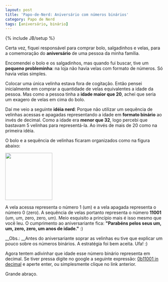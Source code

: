 ```yaml
---
layout: post
title: 'Papo-de-Nerd: Aniversário com números binários'
category: Papo de Nerd
tags: [aniversário, binário]
---
```


{% include JB/setup %}

Certa vez, fiquei responsável para comprar bolo, salgadinhos e velas, para a comemoração do __aniversário__ de uma pessoa da minha família.

Encomendei o bolo e os salgadinhos, mas quando fui buscar, tive um __pequeno probleminha__: na loja não havia velas com formato de números. Só havia velas simples.

Colocar uma única velinha estava fora de cogitação. Então pensei inicialmente em comprar a quantidade de velas equivalentes a idade da pessoa. Mas como a pessoa tinha a __idade maior que 20__, achei que seria um exagero de velas em cima do bolo.

Daí me veio a seguinte __idéia nerd__: Porque não utilizar um sequência de velinhas acessas e apagadas representando a idade em __formato binário__ ao invés de decimal. Como a idade era __menor que 32__, logo percebi que bastavam 5 velinhas para representá-la. Ao invés de mais de 20 como na primeira idéia.

O bolo e a sequência de velinhas ficaram organizados como na figura abaixo: 
 
<a href="http://valeriofarias.com/wp-content/uploads/2011/03/bolo-binario.jpg"><img src="http://valeriofarias.com/wp-content/uploads/2011/03/bolo-binario-150x150.jpg" alt="" title="bolo-binario" width="150" height="150" class="aligncenter size-thumbnail wp-image-387" /></a>

A vela acessa representa o número 1 (um) e a vela apagada representa o número 0 (zero). A sequência de velas portanto representa o número __11001__ (um, um, zero, zero, um). Meio esquisito a princípio mais é isso mesmo que você leu. O cumprimento ao aniversariante fica: __"Parabéns pelos seus um, um, zero, zero, um anos de idade."__ :)

__Obs.: __Antes do aniversariante soprar as velinhas eu tive que explicar um pouco sobre os números binários. A estratégia foi bem aceita. Ufa! :)

Agora tentem adivinhar que idade esse número binário representa em decimal. Se tiver pressa digite no google a seguinte expressão: <a href="http://www.google.com/search?hl=en&q=0b11001+in+decimal">0b11001 in decimal</a> e aperte enter, ou simplesmente clique no link anterior.

Grande abraço.
